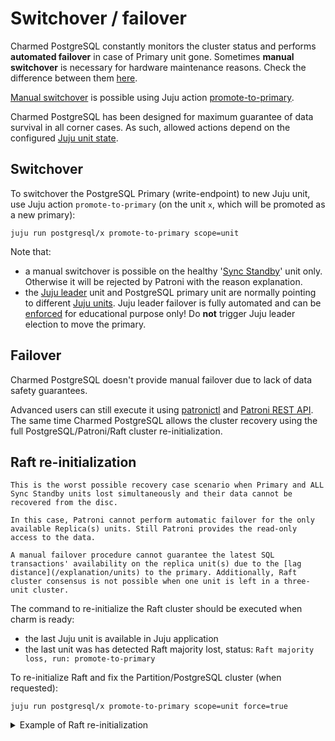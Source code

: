 # Switchover / failover

Charmed PostgreSQL constantly monitors the cluster status and performs **automated failover** in case of Primary unit gone. Sometimes **manual switchover** is necessary for hardware maintenance reasons. Check the difference between them [here](https://dbvisit.com/blog/difference-between-failover-vs-switchover).

[Manual switchover](https://en.wikipedia.org/wiki/Switchover) is possible using Juju action [promote-to-primary](https://charmhub.io/postgresql/actions#promote-to-primary). 

Charmed PostgreSQL has been designed for maximum guarantee of data survival in all corner cases. As such, allowed actions depend on the configured [Juju unit state](/explanation/units).

## Switchover 

To switchover the PostgreSQL Primary (write-endpoint) to new Juju unit, use Juju action `promote-to-primary` (on the unit `x`, which will be promoted as a new primary):

```text
juju run postgresql/x promote-to-primary scope=unit
```

Note that:
* a manual switchover is possible on the healthy '[Sync Standby](/explanation/units)' unit only. Otherwise it will be rejected by Patroni with the reason explanation.
* the [Juju leader](https://documentation.ubuntu.com/juju/3.6/reference/unit/#leader-unit) unit and PostgreSQL primary unit are normally pointing to different [Juju units](https://documentation.ubuntu.com/juju/3.6/reference/unit/). Juju leader failover is fully automated and can be [enforced](https://github.com/canonical/jhack?tab=readme-ov-file#elect) for educational purpose only! Do **not** trigger Juju leader election to move the primary.

## Failover

Charmed PostgreSQL doesn't provide manual failover due to lack of data safety guarantees.

Advanced users can still execute it using [patronictl](/reference/troubleshooting/cli-helpers) and [Patroni REST API](/reference/troubleshooting/cli-helpers). The same time Charmed PostgreSQL allows the cluster recovery using the full PostgreSQL/Patroni/Raft cluster re-initialization.

## Raft re-initialization

```{caution}
This is the worst possible recovery case scenario when Primary and ALL Sync Standby units lost simultaneously and their data cannot be recovered from the disc. 

In this case, Patroni cannot perform automatic failover for the only available Replica(s) units. Still Patroni provides the read-only access to the data.

A manual failover procedure cannot guarantee the latest SQL transactions' availability on the replica unit(s) due to the [lag distance](/explanation/units) to the primary. Additionally, Raft cluster consensus is not possible when one unit is left in a three-unit cluster. 
```

The command to re-initialize the Raft cluster should be executed when charm is ready:
* the last Juju unit is available in Juju application
* the last unit was has detected Raft majority lost, status: `Raft majority loss, run: promote-to-primary`

To re-initialize Raft and fix the Partition/PostgreSQL cluster (when requested):

```text
juju run postgresql/x promote-to-primary scope=unit force=true
```

<details><summary>Example of Raft re-initialization</summary>

Deploy PostgreSQL 3 units:

```text
> juju deploy postgresql --config synchronous_node_count=1

> juju status 
Model       Controller  Cloud/Region         Version  SLA          Timestamp
postgresql  lxd         localhost/localhost  3.6.5    unsupported  14:50:19+02:00

App         Version  Status  Scale  Charm       Channel  Rev  Exposed  Message
postgresql  14.17    active      3  postgresql  14/edge  615  no       

Unit           Workload  Agent  Machine  Public address  Ports     Message
postgresql/0*  active    idle   0        10.189.210.53   5432/tcp  
postgresql/1   active    idle   1        10.189.210.166  5432/tcp  
postgresql/2   active    idle   2        10.189.210.188  5432/tcp  Primary

Machine  State    Address         Inst id        Base          AZ  Message
0        started  10.189.210.53   juju-422c1a-0  ubuntu@22.04      Running
1        started  10.189.210.166  juju-422c1a-1  ubuntu@22.04      Running
2        started  10.189.210.188  juju-422c1a-2  ubuntu@22.04      Running
```

Find the current primary/standby/replica:

```text
> juju ssh postgresql/0
ubuntu@juju-422c1a-0:~$ sudo -u snap_daemon patronictl -c /var/snap/charmed-postgresql/current/etc/patroni/patroni.yaml list
+ Cluster: postgresql (7499430436963402504) ---+-----------+----+-----------+
| Member       | Host           | Role         | State     | TL | Lag in MB |
+--------------+----------------+--------------+-----------+----+-----------+
| postgresql-0 | 10.189.210.53  | Sync Standby | streaming |  3 |         0 |
| postgresql-1 | 10.189.210.166 | Replica      | streaming |  3 |         0 |
| postgresql-2 | 10.189.210.188 | Leader       | running   |  3 |           |
+--------------+----------------+--------------+-----------+----+-----------+
```

Kill the leader and sync standby machines:

```text
> lxc stop --force juju-422c1a-0  && lxc stop --force juju-422c1a-2

> juju status 
Model       Controller  Cloud/Region         Version  SLA          Timestamp
postgresql  lxd         localhost/localhost  3.6.5    unsupported  14:54:40+02:00

App         Version  Status  Scale  Charm       Channel  Rev  Exposed  Message
postgresql  14.17    active    1/3  postgresql  14/edge  615  no       

Unit           Workload  Agent  Machine  Public address  Ports     Message
postgresql/0   unknown   lost   0        10.189.210.53   5432/tcp  agent lost, see 'juju show-status-log postgresql/0'
postgresql/1*  active    idle   1        10.189.210.166  5432/tcp  <<<<<<<<< Replica unit left only
postgresql/2   unknown   lost   2        10.189.210.188  5432/tcp  agent lost, see 'juju show-status-log postgresql/2'

Machine  State    Address         Inst id        Base          AZ  Message
0        down     10.189.210.53   juju-422c1a-0  ubuntu@22.04      Running
1        started  10.189.210.166  juju-422c1a-1  ubuntu@22.04      Running
2        down     10.189.210.188  juju-422c1a-2  ubuntu@22.04      Running
```

At this stage it is recommended to restore the lost nodes, they will rejoin the cluster automatically once Juju detects their availability.

To start Raft re-initialization, remove DEAD machines as a signal to charm that they cannot be restored/started and no risks for split-brain:

```text
> juju remove-machine --force 0 
WARNING This command will perform the following actions:
will remove machine 0
- will remove unit postgresql/0
- will remove storage pgdata/0
Continue [y/N]? y

> juju remove-machine --force 2
WARNING This command will perform the following actions:
will remove machine 2
- will remove unit postgresql/2
- will remove storage pgdata/2
Continue [y/N]? y
```

Check the status to ensure `Raft majority loss`:

```text
> juju status
...
Unit           Workload  Agent      Machine  Public address  Ports     Message
postgresql/1*  blocked   executing  1        10.189.210.166  5432/tcp  Raft majority loss, run: promote-to-primary
...
```

Start Raft re-initialization:

```text
> juju run postgresql/1 promote-to-primary scope=unit force=true
```

Wait for re-initiation to be completed:

```
> juju status
...
Unit           Workload     Agent      Machine  Public address  Ports     Message
postgresql/1*  maintenance  executing  3        10.189.210.166  5432/tcp  (promote-to-primary) Reinitialising raft
...
```

At the end, the primary until is back:

```text
> juju status
Model       Controller  Cloud/Region         Version  SLA          Timestamp
postgresql  lxd         localhost/localhost  3.6.5    unsupported  15:03:12+02:00

App         Version  Status  Scale  Charm       Channel  Rev  Exposed  Message
postgresql  14.17    active      1  postgresql  14/edge  615  no       

Unit           Workload  Agent  Machine  Public address  Ports     Message
postgresql/1*  active    idle   1        10.189.210.166  5432/tcp  Primary

Machine  State    Address         Inst id        Base          AZ  Message
1        started  10.189.210.166  juju-422c1a-1  ubuntu@22.04      Running
```

Scale application to 3+ units to complete HA recovery:

```text
> juju add-unit postgresql -n 2
```

The healthy status:
```text
> juju status
Model       Controller  Cloud/Region         Version  SLA          Timestamp
postgresql  lxd         localhost/localhost  3.6.5    unsupported  15:09:56+02:00

App         Version  Status  Scale  Charm       Channel  Rev  Exposed  Message
postgresql  14.17    active      3  postgresql  14/edge  615  no       

Unit           Workload  Agent  Machine  Public address  Ports     Message
postgresql/1*  active    idle   1        10.189.210.166  5432/tcp  Primary
postgresql/3   active    idle   3        10.189.210.124  5432/tcp  
postgresql/4   active    idle   4        10.189.210.178  5432/tcp  

Machine  State    Address         Inst id        Base          AZ  Message
1        started  10.189.210.166  juju-422c1a-1  ubuntu@22.04      Running
3        started  10.189.210.124  juju-422c1a-3  ubuntu@22.04      Running
4        started  10.189.210.178  juju-422c1a-4  ubuntu@22.04      Running
```
</details>

